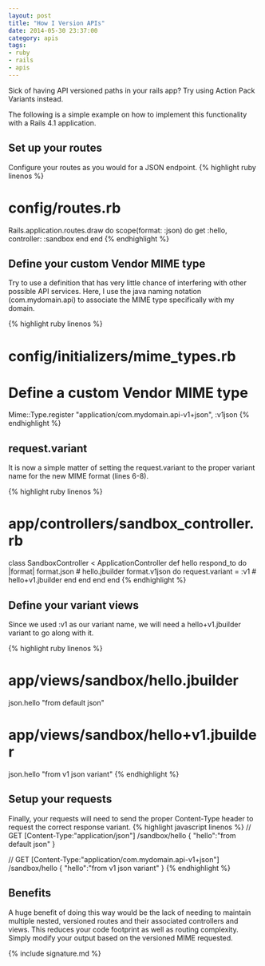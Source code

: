 ```yaml
---
layout: post
title: "How I Version APIs"
date: 2014-05-30 23:37:00
category: apis
tags:
- ruby
- rails
- apis
---
```


Sick of having API versioned paths in your rails app? Try using Action Pack Variants instead.


The following is a simple example on how to implement this functionality with a Rails 4.1 application.

## Set up your routes
Configure your routes as you would for a JSON endpoint.
{% highlight ruby linenos %}
# config/routes.rb
Rails.application.routes.draw do
  scope(format: :json) do
    get :hello, controller: :sandbox
  end
end
{% endhighlight %}

## Define your custom Vendor MIME type
Try to use a definition that has very little chance of interfering with other possible API services.  Here, I use the java naming notation (com.mydomain.api) to associate the MIME type specifically with my domain.

{% highlight ruby linenos %}
# config/initializers/mime_types.rb
# Define a custom Vendor MIME type
Mime::Type.register "application/com.mydomain.api-v1+json", :v1json
{% endhighlight %}

## request.variant
It is now a simple matter of setting the request.variant to the proper variant name for the new MIME format (lines 6-8).

{% highlight ruby linenos %}
# app/controllers/sandbox_controller.rb
class SandboxController < ApplicationController
  def hello
    respond_to do |format|
      format.json # hello.jbuilder
      format.v1json do
        request.variant = :v1 # hello+v1.jbuilder
      end
    end
  end
end
{% endhighlight %}

## Define your variant views
Since we used :v1 as our variant name, we will need a hello+v1.jbuilder variant to go along with it.

{% highlight ruby linenos %}
# app/views/sandbox/hello.jbuilder
json.hello "from default json"

# app/views/sandbox/hello+v1.jbuilder
json.hello "from v1 json variant"
{% endhighlight %}

## Setup your requests
Finally, your requests will need to send the proper Content-Type header to request the correct response variant.
{% highlight javascript linenos %}
// GET [Content-Type:"application/json"] /sandbox/hello
{ "hello":"from default json" }

// GET [Content-Type:"application/com.mydomain.api-v1+json"] /sandbox/hello
{ "hello":"from v1 json variant" }
{% endhighlight %}

## Benefits
A huge benefit of doing this way would be the lack of needing to maintain multiple nested, versioned routes and their associated controllers and views.  This reduces your code footprint as well as routing complexity.  Simply modify your output based on the versioned MIME requested.

{% include signature.md %}

